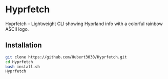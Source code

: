 # Hyprfetch
Hyprfetch – Lightweight CLI showing Hyprland info with a colorful rainbow ASCII logo.

## Installation

```bash
git clone https://github.com/Hubert3030/Hyprfetch.git
cd Hyprfetch
bash install.sh
Hyprfetch
